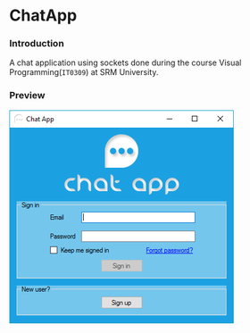 # ChatApp

### Introduction

A chat application using sockets done during the course Visual Programming(`IT0309`) at SRM University.

### Preview

![](/preview/preview.png)
